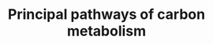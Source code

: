 ---
annotations:
- id: PW:0000469
  parent: signaling pathway
  type: Pathway Ontology
  value: lipid hormone signaling pathway
authors:
- Kdahlquist
- MaintBot
- Thomas
- Egonw
- Ddigles
- Khanspers
- AlexanderPico
- DeSl
- Eweitz
citedin: ''
communities: []
description: Based on Glycolysis and Gluconeogenesis Pathways at SGD and on Kruckeberg,
  AL and Dickinson, JR (2004) Carbon Metabolism in The Metabolism and Molecular Physiology
  of Saccharomyces cerevisiae, Dickinson, JR and Schweizer, M, eds, CRC Press.
last-edited: 2024-07-22
ndex: null
organisms:
- Saccharomyces cerevisiae
redirect_from:
- /index.php/Pathway:WP112
- /instance/WP112
- /instance/WP112_r134397
revision: r134397
schema-jsonld:
- '@context': https://schema.org/
  '@id': https://wikipathways.github.io/pathways/WP112.html
  '@type': Dataset
  creator:
    '@type': Organization
    name: WikiPathways
  description: Based on Glycolysis and Gluconeogenesis Pathways at SGD and on Kruckeberg,
    AL and Dickinson, JR (2004) Carbon Metabolism in The Metabolism and Molecular
    Physiology of Saccharomyces cerevisiae, Dickinson, JR and Schweizer, M, eds, CRC
    Press.
  keywords:
  - 1,3-Bisphosphoglycerate
  - 2-Phosphoglycerate
  - 3-Phosphoglycerate
  - 6-Phosphogluconate
  - ACO1
  - ACO2
  - ACS1 (mt)
  - ACS2
  - ADH1
  - ADH2
  - ADH3 (mt)
  - ADH4 (mt)
  - ADH5
  - ALD4 (mt)
  - ALD6
  - Acetaldehyde
  - Acetate
  - Acetyl-CoA
  - CDC19
  - CIT1
  - CIT2
  - CIT3
  - Citrate
  - D-6-Phospho-glucono-delta-lactone
  - D-Ribose-5-Phosphate
  - DAL7
  - Dihydroxyacetone
  - ENO1
  - ENO2
  - Erythrose-4-phosphate
  - Ethanol
  - FBA1
  - FBP1
  - FUM1
  - Fructose 1,6-bisphosphate
  - Fructose-6-phosphate
  - Fumarate
  - GLK1
  - GND1
  - GND2
  - GPD1
  - GPD2
  - GPM1
  - GUT1
  - GUT2
  - Glucose
  - Glucose-6-phosphate
  - Glyceraldehyde-3-phosphate
  - Glycerol
  - Glycerol 3-phosphate
  - Glyoxylate
  - HOR2
  - HXK1
  - HXK2
  - ICL1
  - IDH1
  - IDH2
  - IDP1
  - IDP2
  - Isocitrate
  - KGD1
  - KGD2
  - LAT1
  - LPD1
  - LSC1
  - LSC2
  - MAE1
  - MDH1
  - MDH2
  - MDH3
  - MLS1
  - Malate
  - Oxaloacetate
  - PCK1
  - PDA1
  - PDB1
  - PDC1
  - PDC5
  - PDC6
  - PDX1
  - PFK1
  - PFK2
  - PGI1
  - PGK1
  - PYC1
  - PYC2
  - PYK2
  - Phosphate
  - Phosphoenolpyruvate
  - Pyruvate
  - RHR2
  - RKI1
  - RPE1
  - Ribulose-5-phosphate
  - SDH1
  - SDH2
  - SDH3
  - SDH4
  - SOL3
  - SOL4
  - Sedoheptulose-7-phosphate
  - Succinate
  - Succinyl-CoA
  - TAL1
  - TDH1
  - TDH2
  - TDH3
  - TKL1
  - TKL2
  - TPI1
  - Xylulose-5-phosphate
  - ZWF1
  - alpha-ketoglutarate
  license: CC0
  name: Principal pathways of carbon metabolism
seo: CreativeWork
title: Principal pathways of carbon metabolism
wpid: WP112
---
